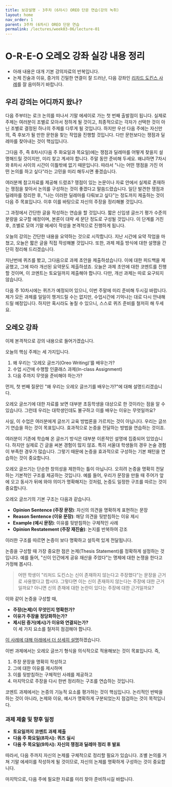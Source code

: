 ```yaml
---
title: 보강설명 - 3주차 (6차시) OREO 단문 연습(강의 녹취)
layout: home
nav_order: 1
parent: 3주차 (6차시) OREO 단문 연습
permalink: /lectures/week03-06/lecture-01
---
```


# O-R-E-O 오레오 강좌 실강 내용 정리

* 아래 내용은 대개 기본 강의자료의 반복입니다. 
* 논제 진술과 이유, 증거의 긴밀한 연결이 잘 드러난, 다음 강좌인 [리차드 도킨스 사례]({{site.baseurl}}/lectures/week03-06/lecture-02/)를 잘 음미하기 바랍니다.

## 우리 강의는 어디까지 왔나?

다음 주부터는 로크 논의를 떠나서 기말 에세이로 가는 첫 번째 출발점이 됩니다. 실제로 주제는 여러분이 조별로 모아서 정하게 될 것이고, 최종적으로는 각자가 선택한 것이 아닌 조별로 결정된 하나의 주제를 다루게 될 것입니다. 하지만 우선 다음 주에는 자신만의, 즉 후보가 될 만한 문헌을 찾는 작업을 진행할 것입니다. 다만 문헌보다는 쟁점과 딜레마를 찾아내는 것이 핵심입니다.  

그다음 주, 즉 8차시(다음 주 화요일과 목요일)에는 쟁점과 딜레마를 어떻게 찾을지 설명해드릴 것이지만, 미리 찾고 계셔야 합니다. 주말 동안 준비해 두세요. 왜냐하면 7차시와 8차시 사이의 시간이 이틀밖에 없기 때문입니다. 따라서 "나는 어떤 쟁점을 가진 어떤 논의를 하고 싶다"라는 고민을 미리 해두시면 좋겠습니다.  

여러분께 참고자료를 제공해 드렸죠? 쟁점이 있는 논문이나 자료 안에서 실제로 존재하는 쟁점을 찾아서 논의를 구성하는 것이 좋겠다고 말씀드렸습니다. 일단 발견한 쟁점과 딜레마를 정리한 후, "나는 이러한 딜레마를 다뤄보고 싶다"는 정도까지 제출하는 것이 다음 주 목표입니다. 이후 이를 바탕으로 자신의 주장을 정리해볼 것입니다.  

그 과정에서 간단한 글을 작성하는 연습을 할 것입니다. 짧은 신입생 글쓰기 평가 수준의 분량을 요구할 예정이며, 본론이 대략 세 문단 정도로 구성될 것입니다. 이 단계를 거친 후, 조별로 모여 기말 에세이 작성을 본격적으로 진행하게 됩니다.  

오늘의 강의는 간단한 내용을 요약하는 것으로 시작합니다. 지난 시간에 요약 작업을 마쳤고, 오늘은 짧은 글을 직접 작성해볼 것입니다. 또한, 과제 제출 방식에 대한 설명을 간단히 정리해 드리겠습니다.  

지난번에 퀴즈를 봤고, 그다음으로 과제 초안을 제출하셨습니다. 이에 대한 피드백을 제공했고, 그에 따라 개선된 요약문도 제출하셨죠. 오늘은 과제 초안에 대한 코멘트를 진행할 것이며, 이 코멘트는 토요일까지 제출해야 합니다. 다만, 개선 과제는 따로 요구되지 않습니다.  

다음 주 10차시에는 퀴즈가 예정되어 있으니, 이번 주말에 미리 준비해 두시길 바랍니다. 제가 모든 과제를 일일이 챙겨드릴 수는 없지만, 수업시간에 기억나는 대로 다시 안내해 드릴 예정입니다. 하지만 혹시라도 놓칠 수 있으니, 스스로 퀴즈 준비를 철저히 해 두세요.  

## 오레오 강좌

이제 본격적으로 강의 내용으로 들어가겠습니다.  

오늘의 핵심 주제는 세 가지입니다.  
1. 왜 우리는 ‘오레오 글쓰기(Oreo Writing)’를 배우는가?  
2. 수업 시간에 수행할 인클래스 과제(In-class Assignment)  
3. 다음 주까지 무엇을 준비해야 하는가?  

먼저, 첫 번째 질문인 "왜 우리는 오레오 글쓰기를 배우는가?"에 대해 설명드리겠습니다.  

오레오 글쓰기에 대한 자료를 보면 대부분 초등학생을 대상으로 한 것이라는 점을 알 수 있습니다. 그런데 우리는 대학생인데도 불구하고 이를 배우는 이유는 무엇일까요?  

사실, 이 수업은 여러분에게 글쓰기 교육 방법론을 가르치는 것이 아닙니다. 우리는 글쓰기 연습을 하는 것이 목표입니다. 효과적으로 논증을 전달하는 방법을 연습하는 것이죠.  

여러분이 기존에 학습해 온 글쓰기 방식은 대부분 이론적인 설명에 집중되어 있었습니다. 하지만 실제로 긴 글을 써본 경험이 많지 않죠. 특히 서울대 학생들의 경우 논술 경험이 부족한 경우가 많습니다. 그렇기 때문에 논증을 효과적으로 구성하는 기본 패턴을 연습하는 것이 중요합니다.  

오레오 글쓰기는 단순한 창의성을 제한하는 틀이 아닙니다. 오히려 논증을 명확히 전달하는 기본적인 구조를 제공하는 것입니다. 예를 들어, 우리가 문장을 만들 때 주어가 앞에 오고 동사가 뒤에 와야 의미가 명확해지는 것처럼, 논증도 일정한 구조를 따르는 것이 중요합니다.  

오레오 글쓰기의 기본 구조는 다음과 같습니다.  
- **Opinion Sentence (주장 문장)**: 자신의 의견을 명확하게 표현하는 문장  
- **Reason Sentence (이유 문장)**: 해당 의견을 뒷받침하는 이유 제시  
- **Example (예시 문장)**: 이유를 뒷받침하는 구체적인 사례  
- **Opinion Restatement (주장 재진술)**: 논지를 반복하여 강조  

이러한 구조를 따르면 논증이 보다 명확하고 설득력 있게 전달됩니다.  

논증을 구성할 때 가장 중요한 점은 논제(Thesis Statement)를 정확하게 설정하는 것입니다. 예를 들어, "신이 인간에게 공유 재산을 주었다"는 명제에 대한 논쟁을 한다고 가정해 봅시다.  

> 어떤 학생이 "리처드 도킨스는 신이 존재하지 않는다고 주장했다"는 문장을 근거로 사용했다고 합시다. 그렇다면 이는 신이 존재하지 않는다는 주장에 대한 근거일까요? 아니면 신의 존재에 대한 논란이 있다는 주장에 대한 근거일까요?  

이와 같이 논증을 구성할 때,  
- **주장(논제)이 무엇인지 명확한가?**  
- **이유가 주장을 정당화하는가?**  
- **제시된 증거(예시)가 이유와 연결되는가?**  
이 세 가지 요소를 철저히 점검해야 합니다.  

[이 사례에 대해 아래에서 더 상세히 설명](#리차드-도킨스-예시논제-진술과-이유-증거)하겠습니다.

이번 과제에서는 오레오 글쓰기 형식을 의식적으로 적용해보는 것이 목표입니다. 즉,  
1. 주장 문장을 명확히 작성하고  
2. 그에 대한 이유를 제시하며  
3. 이를 뒷받침하는 구체적인 사례를 제공하고  
4. 마지막으로 주장을 다시 한번 정리하는 구조를 연습하는 것입니다.  

코멘트 과제에서는 논증의 기능적 요소를 평가하는 것이 핵심입니다. 논리적인 반박을 하는 것이 아니라, 논제와 이유, 예시가 명확하게 구분되었는지 점검하는 것이 목적입니다.  

### 과제 제출 및 향후 일정  
- **토요일까지 코멘트 과제 제출**  
- **다음 주 화요일(8차시): 퀴즈 실시**  
- **다음 주 목요일(9차시): 자신의 쟁점과 딜레마 정리 후 발표**  

따라서, 다음 주까지 자신의 논제를 구체적으로 정리할 필요가 있습니다. 조별 논의를 거쳐 기말 에세이를 작성하게 될 것이므로, 자신의 논제를 명확하게 구성하는 것이 중요합니다.  

마지막으로, 다음 주에 필요한 자료를 미리 찾아 준비하시길 바랍니다.  
 
